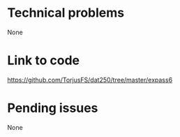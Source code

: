 # Technical problems
None

# Link to code
https://github.com/TorjusFS/dat250/tree/master/expass6

# Pending issues
None
